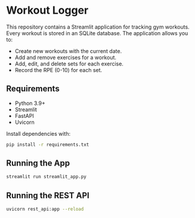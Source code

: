 # Workout Logger

This repository contains a Streamlit application for tracking gym workouts. Every workout is stored in an SQLite database. The application allows you to:

- Create new workouts with the current date.
- Add and remove exercises for a workout.
- Add, edit, and delete sets for each exercise.
- Record the RPE (0-10) for each set.

## Requirements

- Python 3.9+
- Streamlit
- FastAPI
- Uvicorn

Install dependencies with:

```bash
pip install -r requirements.txt
```

## Running the App

```bash
streamlit run streamlit_app.py
```

## Running the REST API

```bash
uvicorn rest_api:app --reload
```
